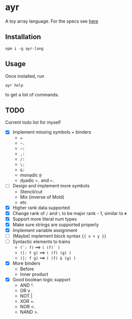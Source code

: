 # ayr
A toy array language. For the specs see [here](specs/README.md)

## Installation
```
npm i -g ayr-lang
```

## Usage
Once installed, run
```
ayr help
```
to get a list of commands.

## TODO
Current todo list for myself
- [x] Implement missing symbols + binders
    * ```=```
    * ```~.```
    * ```~:```
    * ```,:```
    * ```/:```
    * ```\:```
    * ```&:```
    * monadic `@`
    * dyadic `>.` and `<.`
- [ ] Design and implement more symbols
    * Stencil/cut
    * Mix (inverse of Mold)
    * etc
- [x] Higher rank data supported
- [x] Change rank of `/` and `\` to be major rank - 1, similar to `#`
- [x] Support more literal num types
- [x] Make sure strings are supported properly
- [x] Implement variable assignment
- [ ] (Maybe) implement block syntax `{{ x + y }}`
- [ ] Syntactic elements to trains
    * ``` (`: f) ``` ==> ```( (f)` )```
    * ```([: f g)``` ==> ```( (f) (g) )```
    * ```(]: f g)``` ==> ```( (f) & (g) )```
- [x] More binders
    * Before
    * Inner product
- [x] Good boolean logic support
    * AND   ^.
    * OR    v.
    * NOT   |
    * XOR   =.
    * NOR   <.
    * NAND  >.